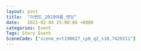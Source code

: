 ```yaml
---
layout: post
title:  "이벤트_2019여름_엔딩"
date:   2021-02-04 15:00:00 +0000
categories: Event
Tags: Story Event
SceneCode: ["scene_evt190627_cp0_q2_s10,7429311"]
---
```

